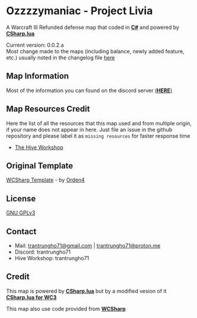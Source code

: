 
# Ozzzzymaniac - Project Livia

 A Warcraft III Refunded defense map that coded in [**C#**](https://github.com/dotnet/csharplang) and powered by [**CSharp.lua**](https://github.com/yanghuan/CSharp.lua)

 Current version: 0.0.2.a\
 Most change made to the maps (including balance, newly added feature, etc.) usually noted in the changelog file  [here](./CHANGELOG.md)

## Map Information

  Most of the information you can found on the discord server [(**HERE**)](https://discord.gg/77tjkREYyp)

## Map Resources Credit

  Here the list of all the resources that this map used and from multiple origin, if your name does not appear in here. Just file an issue in the github repository and please label it as `missing resources` for faster response time

- [The Hive Workshop](./RESOURCES_HIVE.md)

## Original Template

[WCSharp Template](https://github.com/Orden4/WCSharp/wiki/WCSharp-template) - by [Orden4](https://github.com/Orden4)

## License

[GNU GPLv3](./LICENSE)

## Contact

- Mail: trantrungho71@gmail.com | trantrungho71@proton.me
- Discord: trantrungho71
- Hive Workshop: trantrungho71

## Credit

This map is powered by [**CSharp.lua**](https://github.com/yanghuan/CSharp.lua) but by a modified vesion of it [**CSharp.lua for WC3**](https://github.com/Drake53/CSharp.lua)

This map also use code provided from [**WCSharp**](https://github.com/Orden4/WCSharp)